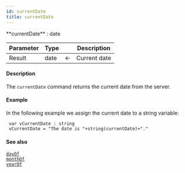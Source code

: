 ```yaml
---
id: currentDate
title: currentDate
---
```



<!-- REF #_command_.currentDate.Syntax -->**currentDate** : date<!-- END REF -->


<!-- REF #_command_.currentDate.Params -->
|Parameter|Type||Description|
|---------|--- |:---:|------|
|Result|date|&#8592;|Current date|
<!-- END REF -->

#### Description

The `currentDate` command <!-- REF #_command_.currentDate.Summary -->returns the current date from the server<!-- END REF -->.


#### Example

In the following example we assign the current date to a string variable:

```qs
 var vCurrentDate : string
 vCurrentDate = "The date is "+string(currentDate)+"."

```

#### See also

[`dayOf`](dayOf.md)<br/>
[`monthOf`](monthOf.md)<br/>
[`yearOf`](yearOf.md)
